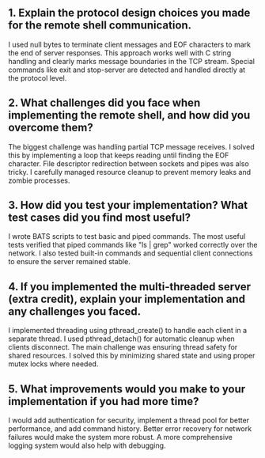 ## 1. Explain the protocol design choices you made for the remote shell communication.

I used null bytes to terminate client messages and EOF characters to mark the end of server responses. This approach works well with C string handling and clearly marks message boundaries in the TCP stream. Special commands like exit and stop-server are detected and handled directly at the protocol level.

## 2. What challenges did you face when implementing the remote shell, and how did you overcome them?

The biggest challenge was handling partial TCP message receives. I solved this by implementing a loop that keeps reading until finding the EOF character. File descriptor redirection between sockets and pipes was also tricky. I carefully managed resource cleanup to prevent memory leaks and zombie processes.

## 3. How did you test your implementation? What test cases did you find most useful?

I wrote BATS scripts to test basic and piped commands. The most useful tests verified that piped commands like "ls | grep" worked correctly over the network. I also tested built-in commands and sequential client connections to ensure the server remained stable.

## 4. If you implemented the multi-threaded server (extra credit), explain your implementation and any challenges you faced.

I implemented threading using pthread_create() to handle each client in a separate thread. I used pthread_detach() for automatic cleanup when clients disconnect. The main challenge was ensuring thread safety for shared resources. I solved this by minimizing shared state and using proper mutex locks where needed.

## 5. What improvements would you make to your implementation if you had more time?

I would add authentication for security, implement a thread pool for better performance, and add command history. Better error recovery for network failures would make the system more robust. A more comprehensive logging system would also help with debugging.
